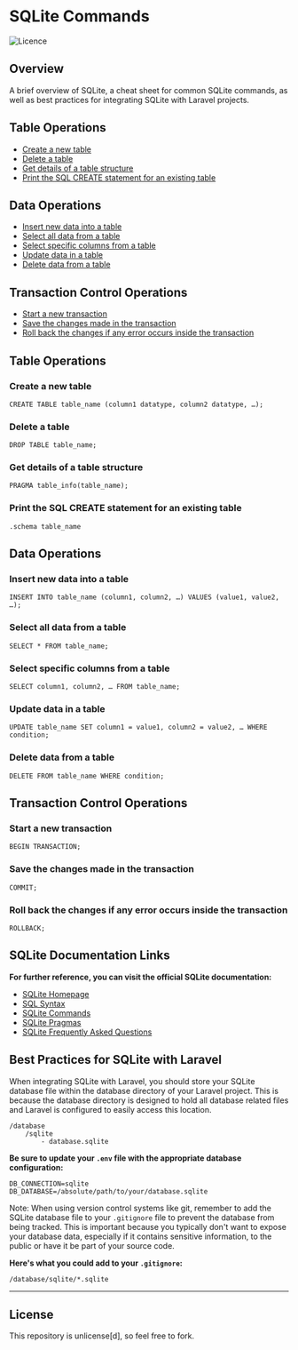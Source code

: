 # SQLite Commands

![Licence](https://img.shields.io/badge/Unlicense-red)

## Overview

A brief overview of SQLite, a cheat sheet for common SQLite commands, as well as best practices for integrating SQLite with Laravel projects.

## Table Operations

- [Create a new table](#create-a-new-table)
- [Delete a table](#delete-a-table)
- [Get details of a table structure](#get-details-of-a-table-structure)
- [Print the SQL CREATE statement for an existing table](#print-the-SQL-CREATE-statement-for-an-existing-table)

## Data Operations

- [Insert new data into a table](#insert-new-data-into-a-table)
- [Select all data from a table](#select-all-data-from-a-table)
- [Select specific columns from a table](#select-specific-columns-from-a-table)
- [Update data in a table](#update-data-in-a-table)
- [Delete data from a table](#delete-data-from-a-table)

## Transaction Control Operations

- [Start a new transaction](#start-a-new-transaction)
- [Save the changes made in the transaction](#save-the-changes-made-in-the-transaction)
- [Roll back the changes if any error occurs inside the transaction](#roll-back-the-changes-if-any-error-occurs-inside-the-transaction)

## Table Operations

### Create a new table

```
CREATE TABLE table_name (column1 datatype, column2 datatype, …);
```

### Delete a table

```
DROP TABLE table_name;
```

### Get details of a table structure

```
PRAGMA table_info(table_name);
```

### Print the SQL CREATE statement for an existing table

```
.schema table_name
```

## Data Operations

### Insert new data into a table

```
INSERT INTO table_name (column1, column2, …) VALUES (value1, value2, …);
```

### Select all data from a table

```
SELECT * FROM table_name;
```

### Select specific columns from a table

```
SELECT column1, column2, … FROM table_name;
```

### Update data in a table

```
UPDATE table_name SET column1 = value1, column2 = value2, … WHERE condition;
```

### Delete data from a table

```
DELETE FROM table_name WHERE condition;
```

## Transaction Control Operations

### Start a new transaction

```
BEGIN TRANSACTION;
```

### Save the changes made in the transaction

```
COMMIT;
```

### Roll back the changes if any error occurs inside the transaction

```
ROLLBACK;
```

## SQLite Documentation Links

**For further reference, you can visit the official SQLite documentation:**

- [SQLite Homepage](https://www.sqlite.org/index.html)
- [SQL Syntax](https://www.sqlite.org/lang.html)
- [SQLite Commands](https://www.sqlite.org/cli.html)
- [SQLite Pragmas](https://www.sqlite.org/pragma.html)
- [SQLite Frequently Asked Questions](https://www.sqlite.org/faq.html)

## Best Practices for SQLite with Laravel

When integrating SQLite with Laravel, you should store your SQLite database file within the database directory of your Laravel project. This is because the database directory is designed to hold all database related files and Laravel is configured to easily access this location.

```
/database
    /sqlite
        - database.sqlite
```

**Be sure to update your `.env` file with the appropriate database configuration:**

```
DB_CONNECTION=sqlite
DB_DATABASE=/absolute/path/to/your/database.sqlite
```

Note: When using version control systems like git, remember to add the SQLite database file to your `.gitignore` file to prevent the database from being tracked. This is important because you typically don't want to expose your database data, especially if it contains sensitive information, to the public or have it be part of your source code.

**Here's what you could add to your `.gitignore`:**

```
/database/sqlite/*.sqlite
```

---

## License

This repository is unlicense[d], so feel free to fork.
